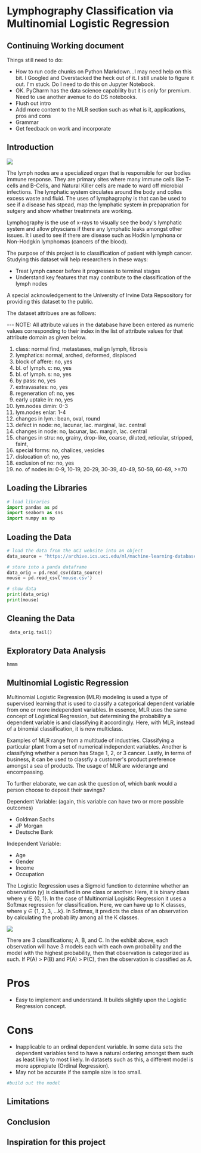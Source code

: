 # Lymphography Classification via Multinomial Logistic Regression

## Continuing Working document

Things still need to do:

* How to run code chunks on Python Markdown...I may need help on this bit. I Googled and Overstacked the heck out of it.
  I still unable to figure it out. I'm stuck. Do I need to do this on Jupyter Notebook.
* OK. PyCharm has the data science capability but it is only for premium. Need to use another avenue to do DS notebooks.
* Flush out intro
* Add more content to the MLR section such as what is it, applications, pros and cons
* Grammar
* Get feedback on work and incorporate

## Introduction

![](https://healthjade.net/wp-content/uploads/2019/12/lymph-node-infection.jpg)

The lymph nodes are a specialized organ that is responsible for our bodies immune response. They are primary sites where
many immune cells like T-cells and B-Cells, and Natural Killer cells are made to ward off microbial infections. The lymphatic system circulates around the body and colles excess waste and fluid. The uses of lymphagraphy is that can be used to see if a disease has stpead, map the lymphatic system in prepapration for sutgery and show whether treatmnets are working. 

Lymphography is the use of x-rays to visually see the body's lymphatic system and allow physcians if there any lymphatic leaks amongst other issues. It i used to see if there are disease such as Hodkin lymphona or Non-Hodgkin lymphomas (cancers of the blood).

The purpose of this project is to classification of patient with lymph cancer. Studying this dataset will help researchers in these ways:

* Treat lymph cancer before it progresses to terminal stages
* Understand key features that may contribute to the classification of the lymph nodes

A special acknowledgement to the University of Irvine Data Repsository for providing this dataset to the public. 

The dataset attribues are as follows:

--- NOTE: All attribute values in the database have been entered as numeric values corresponding to their index in the list of attribute values for that attribute domain as given below.
1. class: normal find, metastases, malign lymph, fibrosis
2. lymphatics: normal, arched, deformed, displaced
3. block of affere: no, yes
4. bl. of lymph. c: no, yes
5. bl. of lymph. s: no, yes
6. by pass: no, yes
7. extravasates: no, yes
8. regeneration of: no, yes
9. early uptake in: no, yes
10. lym.nodes dimin: 0-3
11. lym.nodes enlar: 1-4
12. changes in lym.: bean, oval, round
13. defect in node: no, lacunar, lac. marginal, lac. central
14. changes in node: no, lacunar, lac. margin, lac. central
15. changes in stru: no, grainy, drop-like, coarse, diluted, reticular, stripped, faint,
16. special forms: no, chalices, vesicles
17. dislocation of: no, yes
18. exclusion of no: no, yes
19. no. of nodes in: 0-9, 10-19, 20-29, 30-39, 40-49, 50-59, 60-69, >=70





## Loading the Libraries

```python
# load libraries
import pandas as pd
import seaborn as sns
import numpy as np
```

## Loading the Data

```python
# load the data from the UCI website into an object
data_source = "https://archive.ics.uci.edu/ml/machine-learning-databases/lymphography/lymphography.data"

# store into a panda dataframe
data_orig = pd.read_csv(data_source)
mouse = pd.read_csv('mouse.csv')

# show data
print(data_orig)
print(mouse)

```

## Cleaning the Data

```python
 data_orig.tail()


```

## Exploratory Data Analysis

```
hmmm

```

## Multinomial Logistic Regression

Multinomial Logistic Regression (MLR) modeling is used a type of supervised learning that is used to classify a
categorical dependent variable from one or more independent variables. In essence, MLR uses the same concept of
Logistical Regression, but determining the probability a dependent variable is and classifying it accordingly. Here,
with MLR, instead of a binomial classification, it is now multiclass.

Examples of MLR range from a multitude of industries. Classifying a particular plant from a set of numerical independent
variables. Another is classifying whether a person has Stage 1, 2, or 3 cancer. Lastly, in terms of business, it can be
used to classfiy a customer's product preference amongst a sea of products. The usage of MLR are widerange and
encompassing.

To further elaborate, we can ask the question of, which bank would a person choose to deposit their savings?

Dependent Variable:
(again, this variable can have two or more possible outcomes)

* Goldman Sachs
* JP Morgan
* Deutsche Bank

Independent Variable:

* Age
* Gender
* Income
* Occupation

The Logistic Regression uses a Sigmoid function to determine whether an observation (y) is classified in one class or
another. Here, it is binary class where y ∈ {0, 1}. In the case of Multinomial Logisitic Regression it uses a Softmax
regression for classification. Here, we can have up to K classes, where y ∈ {1, 2, 3, ...k}. In Softmax, it predicts the
class of an observation by calculating the probability among all the K classes.

![](https://d1m75rqqgidzqn.cloudfront.net/wp-data/2021/03/26140357/Screenshot-2021-03-26-140320.png)

There are 3 classifications; A, B, and C. In the exhibit above, each observation will have 3 models each with each own
probability and the model with the highest probability, then that observation is categorized as such.
If P(A) > P(B) and P(A) > P(C), then the observation is classified as A.

# Pros

* Easy to implement and understand. It builds slightly upon the Logistic Regression concept.

# Cons

* Inapplicable to an ordinal dependent variable. In some data sets the dependent variables tend to have a natural
  ordering amongst them such as least likely to most likely. In datasets such as this, a different model is more
  appropiate (Ordinal Regression).
* May not be accurate if the sample size is too small. 


```python
#build out the model
```

## Limitations

## Conclusion

## Inspiration for this project



